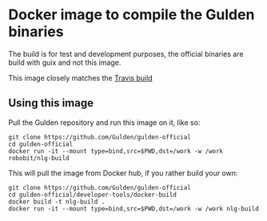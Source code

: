 # Docker image to compile the Gulden binaries

The build is for test and development purposes, the official binaries are build with guix and not this image.

This image closely matches the [Travis build](https://travis-ci.org/Gulden/gulden-official/)

## Using this image

Pull the Gulden repository and run this image on it, like so:

```
git clone https://github.com/Gulden/gulden-official
cd gulden-official
docker run -it --mount type=bind,src=$PWD,dst=/work -w /work robobit/nlg-build
```

This will pull the image from Docker hub, if you rather build your own:
```
git clone https://github.com/Gulden/gulden-official
cd gulden-official/developer-tools/docker-build
docker build -t nlg-build .
docker run -it --mount type=bind,src=$PWD,dst=/work -w /work nlg-build
```
